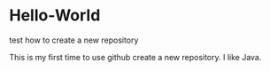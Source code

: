 # Hello-World
test how to create a new repository


This is my first time to use github create a new repository.
I like Java.
